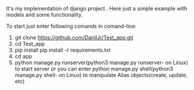It's my implementation of django project .
Here just a simple example with models and some functionality.


To start just enter following comands in comand-line:

1. git clone https://github.com/DanilJr/Test_app.git 
2. cd Test_app
3. pip install pip install -r requirements.txt
4. cd app
5. python manage.py runserver(python3 manage.py runserver- on Linux) to start server or you can enter python manage.py shell(python3 manage.py shell- on Linux) to manipulate Alias objects(create, update, etc)
